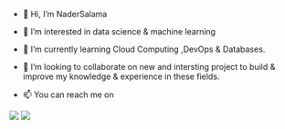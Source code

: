 - 👋 Hi, I’m NaderSalama 
- 👀 I’m interested in data science & machine learning
- 🌱 I’m currently learning Cloud Computing ,DevOps & Databases.
- 💞️ I’m looking to collaborate on new and intersting project to build & improve my knowledge & experience in these fields.



- 📫 You can reach me on 

<!---
LuciferLuther/LuciferLuther is a ✨ special ✨ repository because its `README.md` (this file) appears on your GitHub profile.
You can click the Preview link to take a look at your changes.
--->
<img src = "https://github-readme-stats.vercel.app/api?username=LuciferLuther&&show_icons=true&title_color=ffffff&icon_color=bb2acf&text_color=daf7dc&bg_color=151515" >
<img src = "https://github-readme-stats.vercel.app/api/top-langs/?username=LuciferLuther&layout=compact)](https://github.com/LuciferLuther/github-readme-stats)"



